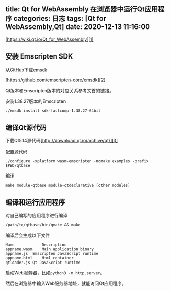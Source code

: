 title: Qt for WebAssembly 在浏览器中运行Qt应用程序
categories: 日志
tags: [Qt for WebAssembly,Qt]
date: 2020-12-13 11:16:00
---
[https://wiki.qt.io/Qt_for_WebAssembly][1]

## 安装 Emscripten SDK

从GitHub下载emsdk

[https://github.com/emscripten-core/emsdk][2]

Qt版本和Emscripten版本的对应关系参考文首的链接。

安装1.38.27版本的Emscripten

``` shell
./emsdk install sdk-fastcomp-1.38.27-64bit
```

## 编译Qt源代码

下载Qt5.14源代码[http://download.qt.io/archive/qt/][3]

配置源代码

``` shell
./configure -xplatform wasm-emscripten -nomake examples -prefix $PWD/qtbase
```

<!--more-->

编译

``` shell
make module-qtbase module-qtdeclarative [other modules]
```

## 编译和运行应用程序

对自己编写的应用程序进行编译

``` shell
/path/to/qtbase/bin/qmake && make
```

编译后会生成以下文件

```
Name	        Description
appname.wasm	Main application binary
appname.js	Emscripten JavaScript runtime
appname.html	Html container
qtloader.js	Qt JavaScript runtime
```

启动Web服务器，比如`python3 -m http.server`。

然后在浏览器中输入Web服务器地址，就能访问Qt应用程序。

  [1]: https://wiki.qt.io/Qt_for_WebAssembly
  [2]: https://github.com/emscripten-core/emsdk
  [3]: http://download.qt.io/archive/qt/